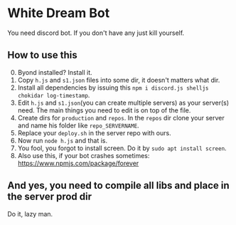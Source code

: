 # White Dream Bot
You need discord bot. If you don't have any just kill yourself.

## How to use this
0. Byond installed? Install it.
2. Copy `h.js` and `s1.json` files into some dir, it doesn't matters what dir.
1. Install all dependencies by issuing this `npm i discord.js shelljs chokidar log-timestamp`.
3. Edit `h.js` and `s1.json`(you can create multiple servers) as your server(s) need. The main things you need to edit is on top of the file.
9. Create dirs for `production` and `repos`. In the `repos` dir clone your server and name his folder like `repo_SERVERNAME`.
6. Replace your `deploy.sh` in the server repo with ours.
7. Now run `node h.js` and that is.
4. You fool, you forgot to install screen. Do it by `sudo apt install screen`.
666. Also use this, if your bot crashes sometimes: https://www.npmjs.com/package/forever

## And yes, you need to compile all libs and place in the server prod dir
Do it, lazy man.
